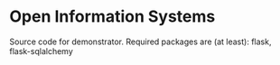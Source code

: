 Open Information Systems
=============================
Source code for demonstrator. Required packages are (at least): flask, flask-sqlalchemy
